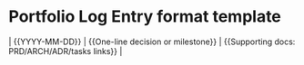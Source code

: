 # Portfolio Log Entry format template

| {{YYYY-MM-DD}} | {{One-line decision or milestone}} | {{Supporting docs: PRD/ARCH/ADR/tasks links}} |

